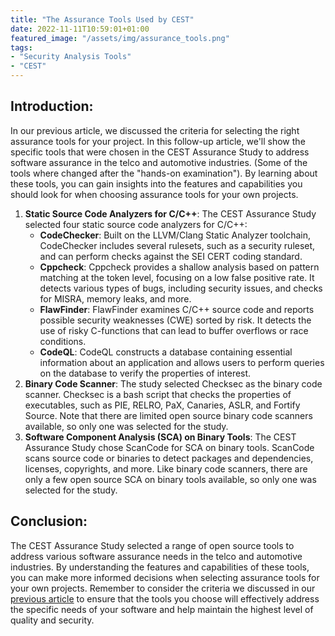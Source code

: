 ```yaml
---
title: "The Assurance Tools Used by CEST"
date: 2022-11-11T10:59:01+01:00
featured_image: "/assets/img/assurance_tools.png"
tags: 
- "Security Analysis Tools"
- "CEST"
---
```

## Introduction:
In our previous article, we discussed the criteria for selecting the right assurance tools for your project. In this follow-up article, we'll show the specific tools that were chosen in the CEST Assurance Study to address software assurance in the telco and automotive industries. (Some of the tools where changed after the "hands-on examination"). By learning about these tools, you can gain insights into the features and capabilities you should look for when choosing assurance tools for your own projects.

1. **Static Source Code Analyzers for C/C++**: The CEST Assurance Study selected four static source code analyzers for C/C++:
    * **CodeChecker**: Built on the LLVM/Clang Static Analyzer toolchain, CodeChecker includes several rulesets, such as a security ruleset, and can perform checks against the SEI CERT coding standard.
    * **Cppcheck**: Cppcheck provides a shallow analysis based on pattern matching at the token level, focusing on a low false positive rate. It detects various types of bugs, including security issues, and checks for MISRA, memory leaks, and more.
    * **FlawFinder**: FlawFinder examines C/C++ source code and reports possible security weaknesses (CWE) sorted by risk. It detects the use of risky C-functions that can lead to buffer overflows or race conditions.
    * **CodeQL**: CodeQL constructs a database containing essential information about an application and allows users to perform queries on the database to verify the properties of interest.
2. **Binary Code Scanner**: The study selected Checksec as the binary code scanner. Checksec is a bash script that checks the properties of executables, such as PIE, RELRO, PaX, Canaries, ASLR, and Fortify Source. Note that there are limited open source binary code scanners available, so only one was selected for the study.
3. **Software Component Analysis (SCA) on Binary Tools**: The CEST Assurance Study chose ScanCode for SCA on binary tools. ScanCode scans source code or binaries to detect packages and dependencies, licenses, copyrights, and more. Like binary code scanners, there are only a few open source SCA on binary tools available, so only one was selected for the study.

## Conclusion:
The CEST Assurance Study selected a range of open source tools to address various software assurance needs in the telco and automotive industries. By understanding the features and capabilities of these tools, you can make more informed decisions when selecting assurance tools for your own projects. Remember to consider the criteria we discussed in our [previous article](/articles/article2/) to ensure that the tools you choose will effectively address the specific needs of your software and help maintain the highest level of quality and security.
